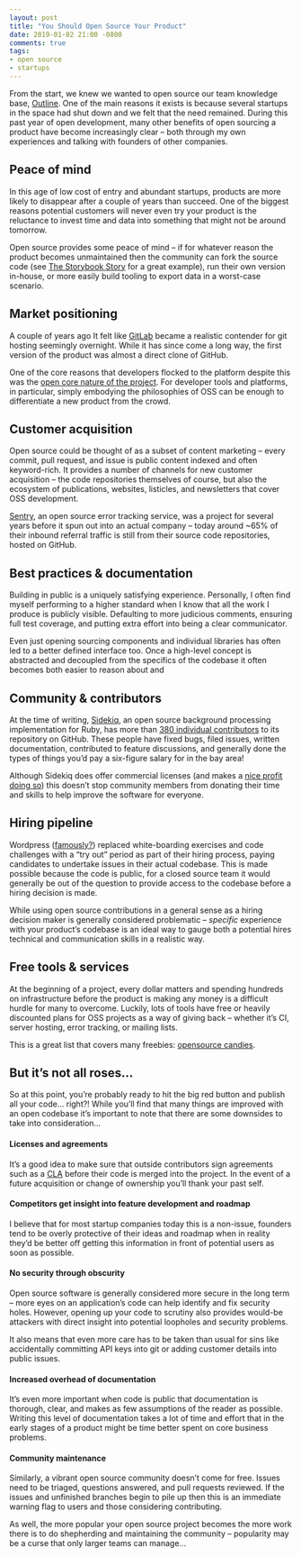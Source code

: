 ```yaml
---
layout: post
title: "You Should Open Source Your Product"
date: 2019-01-02 21:00 -0800
comments: true
tags:
- open source
- startups
---
```


From the start, we knew we wanted to open source our team knowledge base, [Outline](https://getoutline.com). One of the main reasons it exists is because several startups in the space had shut down and we felt that the need remained. During this past year of open development, many other benefits of open sourcing a product have become increasingly clear – both through my own experiences and talking with founders of other companies.


## Peace of mind

In this age of low cost of entry and abundant startups, products are more likely to disappear after a couple of years than succeed. One of the biggest reasons potential customers will never even try your product is the reluctance to invest time and data into something that might not be around tomorrow.

Open source provides some peace of mind – if for whatever reason the product becomes unmaintained then the community can fork the source code (see [The Storybook Story](https://medium.com/storybookjs/the-storybook-story-dd3c1ab0d2ce) for a great example), run their own version in-house, or more easily build tooling to export data in a worst-case scenario.


## Market positioning

A couple of years ago It felt like [GitLab](http://gitlab.com) became a realistic contender for git hosting seemingly overnight. While it has since come a long way, the first version of the product was almost a direct clone of GitHub. 

One of the core reasons that developers flocked to the platform despite this was the [open core nature of the project](https://about.gitlab.com/2016/07/20/gitlab-is-open-core-github-is-closed-source/). For developer tools and platforms, in particular, simply embodying the philosophies of OSS can be enough to differentiate a new product from the crowd.


## Customer acquisition

Open source could be thought of as a subset of content marketing – every commit, pull request, and issue is public content indexed and often keyword-rich. It provides a number of channels for new customer acquisition – the code repositories themselves of course, but also the ecosystem of publications, websites, listicles, and newsletters that cover OSS development.

[Sentry](http://sentry.io), an open source error tracking service, was a project for several years before it spun out into an actual company – today around ~65% of their inbound referral traffic is still from their source code repositories, hosted on GitHub.


## Best practices & documentation

Building in public is a uniquely satisfying experience. Personally, I often find myself performing to a higher standard when I know that all the work I produce is publicly visible. Defaulting to more judicious comments, ensuring full test coverage, and putting extra effort into being a clear communicator.

Even just opening sourcing components and individual libraries has often led to a better defined interface too. Once a high-level concept is abstracted and decoupled from the specifics of the codebase it often becomes both easier to reason about and 


## Community & contributors

At the time of writing, [Sidekiq](https://sidekiq.org), an open source background processing implementation for Ruby, has more than [380 individual contributors](https://github.com/mperham/sidekiq/graphs/contributors) to its repository on GitHub. These people have fixed bugs, filed issues, written documentation, contributed to feature discussions, and generally done the types of things you’d pay a six-figure salary for in the bay area!

Although Sidekiq does offer commercial licenses (and makes a [nice profit doing so](https://www.indiehackers.com/podcast/016-mike-perham-of-sidekiq)) this doesn’t stop community members from donating their time and skills to help improve the software for everyone.


## Hiring pipeline

Wordpress ([famously?](https://hbr.org/2014/04/the-ceo-of-automattic-on-holding-auditions-to-build-a-strong-team)) replaced white-boarding exercises and code challenges with a “try out” period as part of their hiring process, paying candidates to undertake issues in their actual codebase. This is made possible because the code is public, for a closed source team it would generally be out of the question to provide access to the codebase before a hiring decision is made.

While using open source contributions in a general sense as a hiring decision maker is generally considered problematic – *specific* experience with your product’s codebase is an ideal way to gauge both a potential hires technical and communication skills in a realistic way.


## Free tools & services

At the beginning of a project, every dollar matters and spending hundreds on infrastructure before the product is making any money is a difficult hurdle for many to overcome. Luckily, lots of tools have free or heavily discounted plans for OSS projects as a way of giving back – whether it’s CI, server hosting, error tracking, or mailing lists.

This is a great list that covers many freebies: [opensource candies](https://github.com/velikanov/opensource-candies).


## But it’s not all roses…

So at this point, you’re probably ready to hit the big red button and publish all your code… right?! While you’ll find that many things are improved with an open codebase it’s important to note that there are some downsides to take into consideration…

#### Licenses and agreements
It’s a good idea to make sure that outside contributors sign agreements such as a [CLA](http://oss-watch.ac.uk/resources/cla) before their code is merged into the project. In the event of a future acquisition or change of ownership you’ll thank your past self.

#### Competitors get insight into feature development and roadmap
I believe that for most startup companies today this is a non-issue, founders tend to be overly protective of their ideas and roadmap when in reality they’d be better off getting this information in front of potential users as soon as possible.

#### No security through obscurity
Open source software is generally considered more secure in the long term – more eyes on an application’s code can help identify and fix security holes. However, opening up your code to scrutiny also provides would-be attackers with direct insight into potential loopholes and security problems. 

It also means that even more care has to be taken than usual for sins like accidentally committing API keys into git or adding customer details into public issues.

#### Increased overhead of documentation
It’s even more important when code is public that documentation is thorough, clear, and makes as few assumptions of the reader as possible. Writing this level of documentation takes a lot of time and effort that in the early stages of a product might be time better spent on core business problems.

#### Community maintenance
Similarly, a vibrant open source community doesn’t come for free. Issues need to be triaged, questions answered, and pull requests reviewed. If the issues and unfinished branches begin to pile up then this is an immediate warning flag to users and those considering contributing.

As well, the more popular your open source project becomes the more work there is to do shepherding and maintaining the community – popularity may be a curse that only larger teams can manage…


